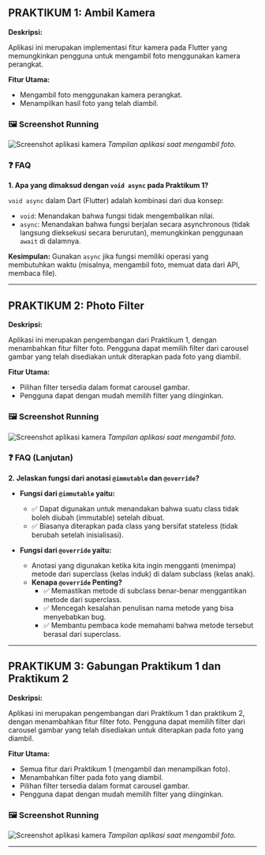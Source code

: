 
## PRAKTIKUM 1: Ambil Kamera

**Deskripsi:**

Aplikasi ini merupakan implementasi fitur kamera pada Flutter yang memungkinkan pengguna untuk mengambil foto menggunakan kamera perangkat.

**Fitur Utama:**

* Mengambil foto menggunakan kamera perangkat.
* Menampilkan hasil foto yang telah diambil.

### 🖼 Screenshot Running

![Screenshot aplikasi kamera](assets/kamera-flutter.gif)
_Tampilan aplikasi saat mengambil foto._

### ❓ FAQ

**1. Apa yang dimaksud dengan `void async` pada Praktikum 1?**

`void async` dalam Dart (Flutter) adalah kombinasi dari dua konsep:

* `void`: Menandakan bahwa fungsi tidak mengembalikan nilai.
* `async`: Menandakan bahwa fungsi berjalan secara asynchronous (tidak langsung dieksekusi secara berurutan), memungkinkan penggunaan `await` di dalamnya.

**Kesimpulan:** Gunakan `async` jika fungsi memiliki operasi yang membutuhkan waktu (misalnya, mengambil foto, memuat data dari API, membaca file).

---

## PRAKTIKUM 2: Photo Filter

**Deskripsi:**

Aplikasi ini merupakan pengembangan dari Praktikum 1, dengan menambahkan fitur filter foto. Pengguna dapat memilih filter dari carousel gambar yang telah disediakan untuk diterapkan pada foto yang diambil.

**Fitur Utama:**

* Pilihan filter tersedia dalam format carousel gambar.
* Pengguna dapat dengan mudah memilih filter yang diinginkan.

### 🖼 Screenshot Running

![Screenshot aplikasi kamera](assets/filter-carousel.gif)
_Tampilan aplikasi saat mengambil foto._

### ❓ FAQ (Lanjutan)

**2. Jelaskan fungsi dari anotasi `@immutable` dan `@override`?**

* **Fungsi dari `@immutable` yaitu:**
    * ✅ Dapat digunakan untuk menandakan bahwa suatu class tidak boleh diubah (immutable) setelah dibuat.
    * ✅ Biasanya diterapkan pada class yang bersifat stateless (tidak berubah setelah inisialisasi).

* **Fungsi dari `@override` yaitu:**
    * Anotasi yang digunakan ketika kita ingin mengganti (menimpa) metode dari superclass (kelas induk) di dalam subclass (kelas anak).
    * **Kenapa `@override` Penting?**
        * ✅ Memastikan metode di subclass benar-benar menggantikan metode dari superclass.
        * ✅ Mencegah kesalahan penulisan nama metode yang bisa menyebabkan bug.
        * ✅ Membantu pembaca kode memahami bahwa metode tersebut berasal dari superclass.

---

## PRAKTIKUM 3: Gabungan Praktikum 1 dan Praktikum 2

**Deskripsi:**

Aplikasi ini merupakan pengembangan dari Praktikum 1 dan praktikum 2, dengan menambahkan fitur filter foto. Pengguna dapat memilih filter dari carousel gambar yang telah disediakan untuk diterapkan pada foto yang diambil.

**Fitur Utama:**

* Semua fitur dari Praktikum 1 (mengambil dan menampilkan foto).
* Menambahkan filter pada foto yang diambil.
* Pilihan filter tersedia dalam format carousel gambar.
* Pengguna dapat dengan mudah memilih filter yang diinginkan.

### 🖼 Screenshot Running

![Screenshot aplikasi kamera](assets/photo-filter-carousel.gif)
_Tampilan aplikasi saat mengambil foto._

---

   
